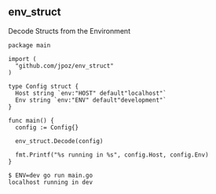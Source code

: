## env_struct

Decode Structs from the Environment

```golang
package main

import (
  "github.com/jpoz/env_struct"
)

type Config struct {
  Host string `env:"HOST" default"localhost"`
  Env string `env:"ENV" default"development"`
}

func main() {
  config := Config{}

  env_struct.Decode(config)

  fmt.Printf("%s running in %s", config.Host, config.Env)
}
```

```
$ ENV=dev go run main.go
localhost running in dev
```
